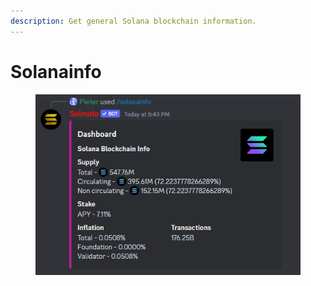 ```yaml
---
description: Get general Solana blockchain information.
---
```


# Solanainfo

<figure><img src="../.gitbook/assets/image (42).png" alt=""><figcaption></figcaption></figure>

